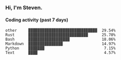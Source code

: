 ### Hi, I'm Steven.

#### Coding activity (past 7 days)
```
other     ▓▓▓▓▓▓▓▓▓▓▓▓▓▓▓▓▓▓▓▓▓▓▓▓▓▓▓▓▓▓  29.54%
Rust      ▓▓▓▓▓▓▓▓▓▓▓▓▓▓▓▓▓▓▓▓▓▓▓▓▓▓      25.70%
Bash      ▓▓▓▓▓▓▓▓▓▓▓▓▓▓▓▓▓▓              18.06%
Markdown  ▓▓▓▓▓▓▓▓▓▓▓▓▓▓▓                 14.97%
Python    ▓▓▓▓▓▓▓                          7.15%
Text      ▓▓▓▓                             4.57%
```

